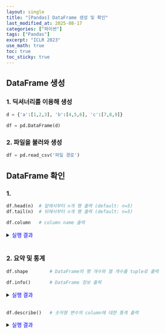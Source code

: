 ```yaml
---
layout: single
title: "[Pandas] DataFrame 생성 및 확인"
last_modified_at: 2025-08-17
categories: ["파이썬"]
tags: ["Pandas"]
excerpt: "ICLR 2023"
use_math: true
toc: true
toc_sticky: true
---
```


## DataFrame 생성

### 1. 딕셔너리를 이용해 생성

```python
d = {'a':[1,2,3], 'b':[4,5,6], 'c':[7,8,9]}

df = pd.DataFrame(d)
```

### 2. 파일을 불러와 생성

```python
df = pd.read_csv('파일 경로')
```

## DataFrame 확인

### 1. 

```python
df.head(n)  # 앞에서부터 n개 행 출력 (default: n=5)
df.tail(n)  # 뒤에서부터 n개 행 출력 (default: n=5)
```

```python
df.column   # column name 출력
```

<details>
<summary><font color='blue'>실행 결과</font></summary>
<div markdown="1">

```python
Index(['date', 'city', 'avg_temp_c', 'rainfall_mm', 'humidity', 'weather_category'],
      dtype='object')
```

</div>
</details>
<br>

### 2. 요약 및 통계

```python
df.shape        # DataFrame의 행 개수와 열 개수를 tuple로 출력
```

```python
df.info()       # DataFrame 정보 출력
```

<details>
<summary><font color='blue'>실행 결과</font></summary>
<div markdown="1">

```python
<class 'pandas.core.frame.DataFrame'>
RangeIndex: 21 entries, 0 to 20
Data columns (total 6 columns):
 #   Column            Non-Null Count  Dtype  
---  ------            --------------  -----  
 0   date              21 non-null     object 
 1   city              21 non-null     object 
 2   avg_temp_c        21 non-null     float64
 3   rainfall_mm       21 non-null     float64
 4   humidity          21 non-null     int64  
 5   weather_category  21 non-null     object 
dtypes: float64(2), int64(1), object(3)
memory usage: 1.1+ KB
```

- RangeIndex    : Index의 개수와 범위
- Non-Null Count: 각 column에서 결측치가 아닌 값의 개수
- Dtype         : 각 column의 데이터 타입

</div>
</details>
<br>

```python
df.describe()   # 숫자형 변수의 column에 대한 통계 출력
```

<details>
<summary><font color='blue'>실행 결과</font></summary>
<div markdown="1">

```python
       avg_temp_c  rainfall_mm   humidity
count   21.000000    21.000000  21.000000
mean    27.842857     7.395238  78.571429
std      1.067039     8.138579   6.910654
min     26.100000     0.000000  68.000000
25%     26.900000     0.800000  73.000000
50%     27.900000     4.100000  78.000000
75%     28.800000    12.500000  85.000000
max     29.500000    25.400000  90.000000
```

</div>
</details>
<br>

